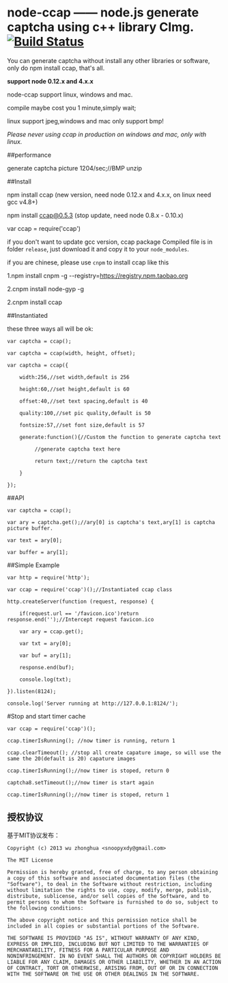 
# node-ccap —— node.js generate captcha using c++ library CImg. [![Build Status](https://travis-ci.org/DoubleSpout/ccap.png?branch=master)](https://travis-ci.org/DoubleSpout/ccap)

You can generate captcha without install any other libraries or software, only do npm install ccap, that's all.

**support node 0.12.x and 4.x.x**

node-ccap support linux, windows and mac.

compile maybe cost you 1 minute,simply wait;

linux support jpeg,windows and mac only support bmp!

*Please never using ccap in production on windows and mac, only with linux.*

##performance

  generate captcha picture 1204/sec;//BMP unzip

##Install

   npm install ccap 	  (new version, need node 0.12.x and 4.x.x, on linux need gcc v4.8+)

   npm install ccap@0.5.3 (stop update, need node 0.8.x - 0.10.x)

   var ccap = require('ccap')

   if you don't want to update gcc version, ccap package Compiled file is in folder `release`, just download it and copy it to your `node_modules`. 
   
   if you are chinese, please use `cnpm` to install ccap like this
   
   1.npm install cnpm -g --registry=https://registry.npm.taobao.org
   
   2.cnpm install node-gyp -g
   
   2.cnpm install ccap

##Instantiated

   these three ways all will be ok:

	var captcha = ccap();
	
	var captcha = ccap(width, height, offset);

	var captcha = ccap({
		
		width:256,//set width,default is 256

		height:60,//set height,default is 60

		offset:40,//set text spacing,default is 40

		quality:100,//set pic quality,default is 50

		fontsize:57,//set font size,default is 57

		generate:function(){//Custom the function to generate captcha text
		
		     //generate captcha text here

		     return text;//return the captcha text

		}
	
	});
	   

##API
   
	var captcha = ccap();

	var ary = captcha.get();//ary[0] is captcha's text,ary[1] is captcha picture buffer.

	var text = ary[0];

	var buffer = ary[1];


##Simple Example
	
	var http = require('http');
	
	var ccap = require('ccap')();//Instantiated ccap class 

	http.createServer(function (request, response) {

		if(request.url == '/favicon.ico')return response.end('');//Intercept request favicon.ico

		var ary = ccap.get();

		var txt = ary[0];

		var buf = ary[1];

		response.end(buf);

		console.log(txt);

	}).listen(8124);

	console.log('Server running at http://127.0.0.1:8124/');

#Stop and start timer cache

	var ccap = require('ccap')();

	ccap.timerIsRunning(); //now timer is running, return 1

	ccap.clearTimeout(); //stop all create capature image, so will use the same the 20(default is 20) capature images

	ccap.timerIsRunning();//now timer is stoped, return 0

	captcha8.setTimeout();//now timer is start again

	ccap.timerIsRunning();//now timer is stoped, return 1

## 授权协议

基于MIT协议发布：

```
Copyright (c) 2013 wu zhonghua <snoopyxdy@gmail.com>

The MIT License

Permission is hereby granted, free of charge, to any person obtaining
a copy of this software and associated documentation files (the
"Software"), to deal in the Software without restriction, including
without limitation the rights to use, copy, modify, merge, publish,
distribute, sublicense, and/or sell copies of the Software, and to
permit persons to whom the Software is furnished to do so, subject to
the following conditions:

The above copyright notice and this permission notice shall be
included in all copies or substantial portions of the Software.

THE SOFTWARE IS PROVIDED "AS IS", WITHOUT WARRANTY OF ANY KIND,
EXPRESS OR IMPLIED, INCLUDING BUT NOT LIMITED TO THE WARRANTIES OF
MERCHANTABILITY, FITNESS FOR A PARTICULAR PURPOSE AND
NONINFRINGEMENT. IN NO EVENT SHALL THE AUTHORS OR COPYRIGHT HOLDERS BE
LIABLE FOR ANY CLAIM, DAMAGES OR OTHER LIABILITY, WHETHER IN AN ACTION
OF CONTRACT, TORT OR OTHERWISE, ARISING FROM, OUT OF OR IN CONNECTION
WITH THE SOFTWARE OR THE USE OR OTHER DEALINGS IN THE SOFTWARE.
```